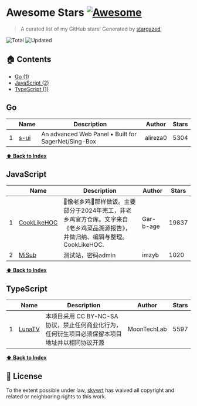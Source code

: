 # Awesome Stars [![Awesome](https://cdn.rawgit.com/sindresorhus/awesome/d7305f38d29fed78fa85652e3a63e154dd8e8829/media/badge.svg)](https://github.com/sindresorhus/awesome)

> A curated list of my GitHub stars! Generated by [stargazed](https://github.com/abhijithvijayan/stargazed)

![Total](https://img.shields.io/badge/Total-4-green.svg)
![Updated](https://img.shields.io/badge/Updated-30--9--2025-blue.svg)

## 🏠 Contents

- [Go (1)](#go)
- [JavaScript (2)](#javascript)
- [TypeScript (1)](#typescript)

## Go
|  | Name 	|  Description 	| Author  	|  Stars 	|
|---	|---	|---	|---	|---	|
| 1 |  [s-ui](https://github.com/alireza0/s-ui) | An advanced Web Panel • Built for SagerNet/Sing-Box | alireza0 | 5304 |

**[⬆ Back to Index](#-contents)**

## JavaScript
|  | Name 	|  Description 	| Author  	|  Stars 	|
|---	|---	|---	|---	|---	|
| 1 |  [CookLikeHOC](https://github.com/Gar-b-age/CookLikeHOC) | 🥢像老乡鸡🐔那样做饭。主要部分于2024年完工，非老乡鸡官方仓库。文字来自《老乡鸡菜品溯源报告》，并做归纳、编辑与整理。CookLikeHOC. | Gar-b-age | 19837 |
| 2 |  [MiSub](https://github.com/imzyb/MiSub) | 测试站，密码admin | imzyb | 1020 |

**[⬆ Back to Index](#-contents)**

## TypeScript
|  | Name 	|  Description 	| Author  	|  Stars 	|
|---	|---	|---	|---	|---	|
| 1 |  [LunaTV](https://github.com/MoonTechLab/LunaTV) | 本项目采用 CC BY-NC-SA 协议，禁止任何商业化行为，任何衍生项目必须保留本项目地址并以相同协议开源 | MoonTechLab | 5597 |

**[⬆ Back to Index](#-contents)**

## 📝 License

To the extent possible under law, [skywrt](https://github.com/skywrt) has waived all copyright and related or neighboring rights to this work.

